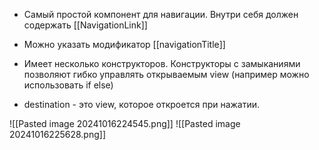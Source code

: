 - Самый простой компонент для навигации. Внутри себя должен содержать [[NavigationLink]]

- Можно указать модификатор [[navigationTitle]]

- Имеет несколько конструкторов. Конструкторы с замыканиями позволяют гибко управлять открываемым view (например можно использовать if else)

- destination - это view, которое откроется при нажатии.

![[Pasted image 20241016224545.png]]
![[Pasted image 20241016225628.png]]